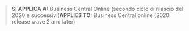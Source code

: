 > <span data-ttu-id="de412-101">**SI APPLICA A:** Business Central Online (secondo ciclo di rilascio del 2020 e successivi)</span><span class="sxs-lookup"><span data-stu-id="de412-101">**APPLIES TO:** Business Central online (2020 release wave 2 and later)</span></span>
